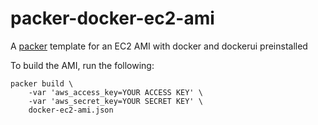 # packer-docker-ec2-ami

A [packer](https://packer.io/) template for an EC2 AMI with docker and dockerui preinstalled

To build the AMI, run the following:

```
packer build \
    -var 'aws_access_key=YOUR ACCESS KEY' \
    -var 'aws_secret_key=YOUR SECRET KEY' \
    docker-ec2-ami.json
```
